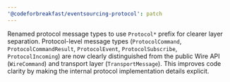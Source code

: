 ```yaml
---
'@codeforbreakfast/eventsourcing-protocol': patch
---
```


Renamed protocol message types to use `Protocol*` prefix for clearer layer separation. Protocol-level message types (`ProtocolCommand`, `ProtocolCommandResult`, `ProtocolEvent`, `ProtocolSubscribe`, `ProtocolIncoming`) are now clearly distinguished from the public Wire API (`WireCommand`) and transport layer (`TransportMessage`). This improves code clarity by making the internal protocol implementation details explicit.
